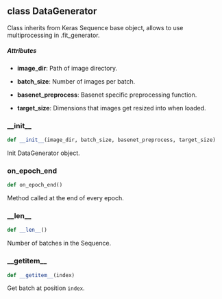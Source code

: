 ## class DataGenerator
Class inherits from Keras Sequence base object, allows to use multiprocessing in .fit_generator.


##### Attributes
* **image_dir**: Path of image directory.

* **batch_size**: Number of images per batch.

* **basenet_preprocess**: Basenet specific preprocessing function.

* **target_size**: Dimensions that images get resized into when loaded.

### \_\_init\_\_
```python
def __init__(image_dir, batch_size, basenet_preprocess, target_size)
```
Init DataGenerator object.



### on\_epoch\_end
```python
def on_epoch_end()
```
Method called at the end of every epoch.



### \_\_len\_\_
```python
def __len__()
```
Number of batches in the Sequence.



### \_\_getitem\_\_
```python
def __getitem__(index)
```
Get batch at position `index`.




